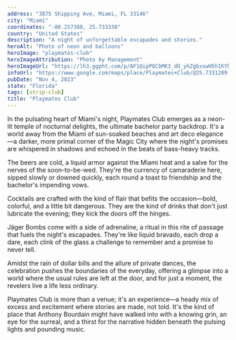 ```yaml
---
address: "3875 Shipping Ave, Miami, FL 33146"
city: "Miami"
coordinates: "-80.257380, 25.733330"
country: "United States"
description: "A night of unforgettable escapades and stories."
heroAlt: "Photo of neon and balloons"
heroImage: "playmates-club"
heroImageAttribution: "Photo by Management"
heroImageUrl: "https://lh3.ggpht.com/p/AF1QipPQCbMK3_dO_yhZgbxxwH5hIKYh0-TTMx_ZWc2q=s1024"
infoUrl: "https://www.google.com/maps/place/Playmates+Club/@25.7331209,-80.2574503,15z/data=!4m17!1m10!3m9!1s0x88d9b7ebcb877677:0xc36e0708f6af841d!2sPlaymates+Club!8m2!3d25.733205!4d-80.2574529!10e5!14m1!1BCgIgAQ!16s%2Fg%2F1tptrd_f!3m5!1s0x88d9b7ebcb877677:0xc36e0708f6af841d!8m2!3d25.733205!4d-80.2574529!16s%2Fg%2F1tptrd_f?entry=ttu"
pubDate: "Nov 4, 2023"
state: "Florida"
tags: [strip-club]
title: "Playmates Club"
---
```


In the pulsating heart of Miami's night, Playmates Club emerges as a neon-lit temple of nocturnal delights, the ultimate bachelor party backdrop. It's a world away from the Miami of sun-soaked beaches and art deco elegance—a darker, more primal corner of the Magic City where the night's promises are whispered in shadows and echoed in the beats of bass-heavy tracks.

The beers are cold, a liquid armor against the Miami heat and a salve for the nerves of the soon-to-be-wed. They're the currency of camaraderie here, sipped slowly or downed quickly, each round a toast to friendship and the bachelor's impending vows.

Cocktails are crafted with the kind of flair that befits the occasion—bold, colorful, and a little bit dangerous. They are the kind of drinks that don't just lubricate the evening; they kick the doors off the hinges.

Jäger Bombs come with a side of adrenaline, a ritual in this rite of passage that fuels the night's escapades. They're like liquid bravado, each drop a dare, each clink of the glass a challenge to remember and a promise to never tell.

Amidst the rain of dollar bills and the allure of private dances, the celebration pushes the boundaries of the everyday, offering a glimpse into a world where the usual rules are left at the door, and for just a moment, the revelers live a life less ordinary.

Playmates Club is more than a venue; it's an experience—a heady mix of excess and excitement where stories are made, not told. It's the kind of place that Anthony Bourdain might have walked into with a knowing grin, an eye for the surreal, and a thirst for the narrative hidden beneath the pulsing lights and pounding music.
